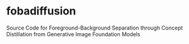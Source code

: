 # fobadiffusion
Source Code for Foreground-Background Separation through Concept Distillation from Generative Image Foundation Models
